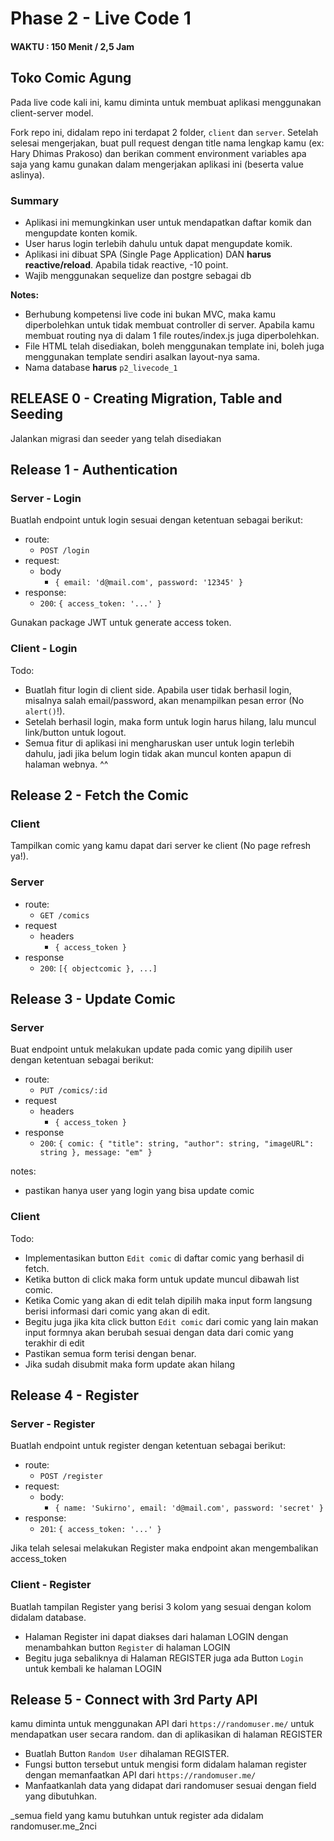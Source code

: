 # Phase 2 - Live Code 1

#### WAKTU : 150 Menit / 2,5 Jam

## Toko Comic Agung

Pada live code kali ini, kamu diminta untuk membuat aplikasi
menggunakan client-server model.

Fork repo ini, didalam repo ini terdapat 2 folder, `client`
dan `server`. Setelah selesai mengerjakan, buat pull request dengan title nama
lengkap kamu (ex: Hary Dhimas Prakoso) dan berikan comment
environment variables apa saja yang kamu gunakan dalam mengerjakan
aplikasi ini (beserta value aslinya).

### Summary

- Aplikasi ini memungkinkan user untuk mendapatkan daftar komik dan mengupdate konten komik.
- User harus login terlebih dahulu untuk dapat mengupdate komik.
- Aplikasi ini dibuat SPA (Single Page Application) DAN **harus
  reactive/reload**. Apabila tidak reactive, -10 point.
- Wajib menggunakan sequelize dan postgre sebagai db

**Notes:**

- Berhubung kompetensi live code ini bukan MVC, maka kamu
  diperbolehkan untuk tidak membuat controller di server. Apabila kamu
  membuat routing nya di dalam 1 file routes/index.js juga diperbolehkan.
- File HTML telah disediakan, boleh menggunakan template ini, boleh juga
  menggunakan template sendiri asalkan layout-nya sama.
- Nama database **harus** `p2_livecode_1`

## RELEASE 0 - Creating Migration, Table and Seeding

Jalankan migrasi dan seeder yang telah disediakan

## Release 1 - Authentication

### Server - Login

Buatlah endpoint untuk login sesuai dengan ketentuan sebagai berikut:

- route:
  - `POST /login`
- request:
  - body
    - `{ email: 'd@mail.com', password: '12345' }`
- response:
  - `200`: `{ access_token: '...' }`

Gunakan package JWT untuk generate access token.

### Client - Login

Todo:

- Buatlah fitur login di client side. Apabila user tidak berhasil
  login, misalnya salah email/password, akan menampilkan pesan error (No
  `alert()`!).
- Setelah berhasil login, maka form untuk login harus hilang, lalu
  muncul link/button untuk logout.
- Semua fitur di aplikasi ini mengharuskan user untuk login terlebih
  dahulu, jadi jika belum login tidak akan muncul konten apapun di
  halaman webnya. ^^

## Release 2 - Fetch the Comic

### Client

Tampilkan comic yang kamu dapat dari server ke client (No page refresh ya!).

### Server

- route:
  - `GET /comics`
- request
  - headers
    - `{ access_token }`
- response
  - `200`: `[{ objectcomic }, ...]`

## Release 3 - Update Comic

### Server

Buat endpoint untuk melakukan update pada comic yang dipilih user dengan ketentuan
sebagai berikut:

- route:
  - `PUT /comics/:id`
- request
  - headers
    - `{ access_token }`
- response
  - `200`: `{ comic: { "title": string, "author": string, "imageURL": string }, message: "em" }`

notes:

- pastikan hanya user yang login yang bisa update comic

### Client

Todo:

- Implementasikan button `Edit comic` di daftar comic yang berhasil di fetch.
- Ketika button di click maka form untuk update muncul dibawah list comic.
- Ketika Comic yang akan di edit telah dipilih maka input form langsung berisi informasi dari comic yang akan di edit.
- Begitu juga jika kita click button `Edit comic` dari comic yang lain makan input formnya akan berubah sesuai dengan data dari comic yang terakhir di edit
- Pastikan semua form terisi dengan benar.
- Jika sudah disubmit maka form update akan hilang

## Release 4 - Register

### Server - Register

Buatlah endpoint untuk register dengan ketentuan sebagai berikut:

- route:
  - `POST /register`
- request:
  - body:
    - `{ name: 'Sukirno', email: 'd@mail.com', password: 'secret' }`
- response:
  - `201`: `{ access_token: '...' }`

Jika telah selesai melakukan Register maka endpoint akan mengembalikan access_token

### Client - Register

Buatlah tampilan Register yang berisi 3 kolom yang sesuai dengan kolom didalam database.

- Halaman Register ini dapat diakses dari halaman LOGIN dengan menambahkan button `Register` di halaman LOGIN
- Begitu juga sebaliknya di Halaman REGISTER juga ada Button `Login` untuk kembali ke halaman LOGIN

## Release 5 - Connect with 3rd Party API

kamu diminta untuk menggunakan API dari `https://randomuser.me/` untuk mendapatkan user secara random. dan di aplikasikan di halaman REGISTER

- Buatlah Button `Random User` dihalaman REGISTER.
- Fungsi button tersebut untuk mengisi form didalam halaman register dengan memanfaatkan API dari `https://randomuser.me/`
- Manfaatkanlah data yang didapat dari randomuser sesuai dengan field yang dibutuhkan.

_semua field yang kamu butuhkan untuk register ada didalam randomuser.me_2nci
